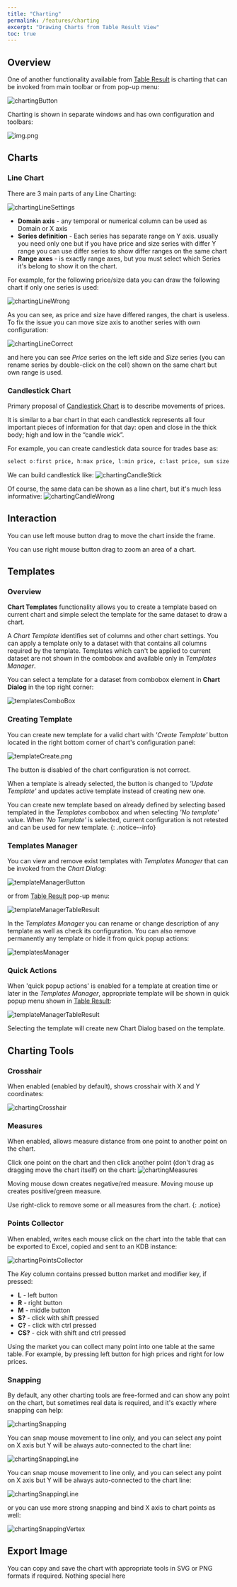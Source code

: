 ```yaml
---
title: "Charting"
permalink: /features/charting
excerpt: "Drawing Charts from Table Result View"
toc: true
---
```


## Overview

One of another functionality available from [Table Result](/features/tables) is charting that can be invoked from main
toolbar or from pop-up menu:

![chartingButton](/assets/images/features/charting/chartingButton.png)

Charting is shown in separate windows and has own configuration and toolbars:

![img.png](/assets/images/features/charting/chartingDialog.png)

## Charts

### Line Chart

There are 3 main parts of any Line Charting:

![chartingLineSettings](/assets/images/features/charting/chartingLineSettings.png)

- **Domain axis** - any temporal or numerical column can be used as Domain or X axis
- **Series definition** - Each series has separate range on Y axis. usually you need only one but if you have price and
  size series with differ Y range you can use differ series to show differ ranges on the same chart
- **Range axes** - is exactly range axes, but you must select which Series it's belong to show it on the chart.

For example, for the following price/size data you can draw the following chart if only one series is used:

![chartingLineWrong](/assets/images/features/charting/chartingLineWrong.png)

As you can see, as price and size have differed ranges, the chart is useless. To fix the issue you can move size axis to
another series with own configuration:

![chartingLineCorrect](/assets/images/features/charting/chartingLineCorrect.png)

and here you can see _Price_ series on the left side and _Size_ series (you can rename series by double-click on the
cell) shown on the same chart but own range is used.

### Candlestick Chart

Primary proposal of [Candlestick Chart](https://en.wikipedia.org/wiki/Candlestick_chart) is to describe movements of
prices.

It is similar to a bar chart in that each candlestick represents all four important pieces of information for that day:
open and close in the thick body; high and low in the “candle wick”.

For example, you can create candlestick data source for trades base as:

~~~ q
select o:first price, h:max price, l:min price, c:last price, sum size by 3600000 xbar `time$time from trade
~~~

We can build candlestick like:
![chartingCandleStick](/assets/images/features/charting/chartingCandleStick.png)

Of course, the same data can be shown as a line chart, but it's much less informative:
![chartingCandleWrong](/assets/images/features/charting/chartingCandleWrong.png)

## Interaction

You can use left mouse button drag to move the chart inside the frame.

You can use right mouse button drag to zoom an area of a chart.

## Templates

### Overview

**Chart Templates** functionality allows you to create a template based on current chart and simple select the template
for the same dataset to draw a chart.

A _Chart Template_ identifies set of columns and other chart settings. You can apply a template only to a dataset with
that contains all columns required by the template. Templates which can't be applied to current dataset are not shown in
the combobox and available only in _Templates Manager_.

You can select a template for a dataset from combobox element in **Chart Dialog** in the top right corner:

![templatesComboBox](/assets/images/features/charting/templatesComboBox.png)

### Creating Template

You can create new template for a valid chart with _'Create Template'_ button located in the right bottom corner of
chart's configuration panel:

![templateCreate.png](/assets/images/features/charting/templateCreate.png)

The button is disabled of the chart configuration is not correct.

When a template is already selected, the button is changed to _'Update Template'_ and updates active template instead
of creating new one.

You can create new template based on already defined by selecting based templated in the _Templates_ combobox and when
selecting _'No template'_ value. When _'No Template'_ is selected, current configuration is not retested and can be used
for new template.
{: .notice--info}

### Templates Manager

You can view and remove exist templates with _Templates Manager_ that can be invoked from the _Chart Dialog_:

![templateManagerButton](/assets/images/features/charting/templateManagerButton.png)

or from [Table Result](/features/tables) pop-up menu:

![templateManagerTableResult](/assets/images/features/charting/templateManagerTableResult.png)

In the _Templates Manager_ you can rename or change description of any template as well as check its configuration. You
can also remove permanently any template or hide it from quick popup actions:

![templatesManager](/assets/images/features/charting/templatesManager.png)

### Quick Actions

When 'quick popup actions' is enabled for a template at creation time or later in the _Templates Manager_, appropriate
template will be shown in quick popup menu shown in [Table Result](/features/tables):

![templateManagerTableResult](/assets/images/features/charting/templateManagerTableResult.png)

Selecting the template will create new Chart Dialog based on the template.

## Charting Tools

### Crosshair

When enabled (enabled by default), shows crosshair with X and Y coordinates:

![chartingCrosshair](/assets/images/features/charting/chartingCrosshair.png)

### Measures

When enabled, allows measure distance from one point to another point on the chart.

Click one point on the chart and then click another point (don't drag as dragging move the chart itself) on the chart:
![chartingMeasures](/assets/images/features/charting/chartingMeasures.png)

Moving mouse down creates negative/red measure. Moving mouse up creates positive/green measure.

Use right-click to remove some or all measures from the chart.
{: .notice}

### Points Collector

When enabled, writes each mouse click on the chart into the table that can be exported to Excel, copied and sent to an
KDB instance:

![chartingPointsCollector](/assets/images/features/charting/chartingPointsCollector.png)

The _Key_ column contains pressed button market and modifier key, if pressed:

- **L** - left button
- **R** - right button
- **M** - middle button
- **S?** - click with shift pressed
- **C?** - click with ctrl pressed
- **CS?** - cick with shift and ctrl pressed

Using the market you can collect many point into one table at the same table. For example, by pressing left button for
high prices and right for low prices.

### Snapping

By default, any other charting tools are free-formed and can show any point on the chart, but sometimes real data is
required, and it's exactly where snapping can help:

![chartingSnapping](/assets/images/features/charting/chartingSnapping.png)

You can snap mouse movement to line only, and you can select any point on X axis but Y will be always auto-connected to
the chart line:

![chartingSnappingLine](/assets/images/features/charting/chartingSnappingLine.png)

You can snap mouse movement to line only, and you can select any point on X axis but Y will be always auto-connected to
the chart line:

![chartingSnappingLine](/assets/images/features/charting/chartingSnappingLine.png)

or you can use more strong snapping and bind X axis to chart points as well:

![chartingSnappingVertex](/assets/images/features/charting/chartingSnappingVertex.png)

## Export Image

You can copy and save the chart with appropriate tools in SVG or PNG formats if required. Nothing special here